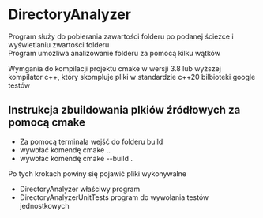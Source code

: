 # DirectoryAnalyzer

Program służy do pobierania zawartości folderu po podanej ścieżce i wyświetlaniu zwartości folderu\
Program umożliwa analizowanie folderu za pomocą kilku wątków

Wymgania do kompilacji projektu
cmake w wersji 3.8 lub wyższej
kompilator c++, który skompluje pliki w standardzie c++20
bilbioteki google testów

## Instrukcja zbuildowania plkiów źródłowych za pomocą cmake

* Za pomocą terminala wejść do folderu build
* wywołać komendę cmake ..
* wywołać komendę cmake --build .

Po tych krokach powiny się pojawić pliki wykonywalne

* DirectoryAnalyzer właściwy program 
* DirectoryAnalyzerUnitTests program do wywołania testów jednostkowych